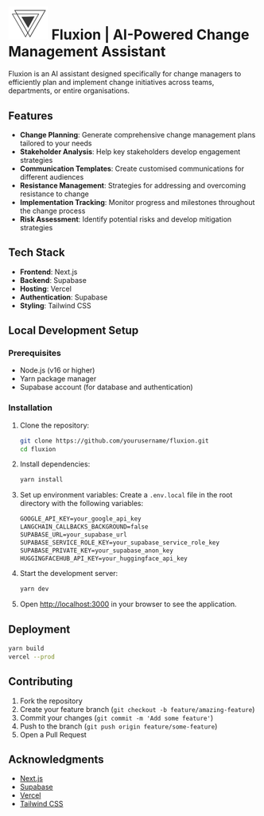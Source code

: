 # <img src="/fluxion/public/logo.png" width="80" alt="Fluxion Logo"> Fluxion | AI-Powered Change Management Assistant

Fluxion is an AI assistant designed specifically for change managers to efficiently plan and implement change initiatives across teams, departments, or entire organisations.

## Features

- **Change Planning**: Generate comprehensive change management plans tailored to your needs
- **Stakeholder Analysis**: Help key stakeholders develop engagement strategies
- **Communication Templates**: Create customised communications for different audiences
- **Resistance Management**: Strategies for addressing and overcoming resistance to change
- **Implementation Tracking**: Monitor progress and milestones throughout the change process
- **Risk Assessment**: Identify potential risks and develop mitigation strategies

## Tech Stack

- **Frontend**: Next.js
- **Backend**: Supabase
- **Hosting**: Vercel
- **Authentication**: Supabase
- **Styling**: Tailwind CSS

## Local Development Setup

### Prerequisites

- Node.js (v16 or higher)
- Yarn package manager
- Supabase account (for database and authentication)

### Installation

1. Clone the repository:
   ```bash
   git clone https://github.com/yourusername/fluxion.git
   cd fluxion
   ```

2. Install dependencies:
   ```bash
   yarn install
   ```

3. Set up environment variables:
   Create a `.env.local` file in the root directory with the following variables:
   ```
   GOOGLE_API_KEY=your_google_api_key
   LANGCHAIN_CALLBACKS_BACKGROUND=false
   SUPABASE_URL=your_supabase_url
   SUPABASE_SERVICE_ROLE_KEY=your_supabase_service_role_key
   SUPABASE_PRIVATE_KEY=your_supabase_anon_key
   HUGGINGFACEHUB_API_KEY=your_huggingface_api_key
   ```

4. Start the development server:
   ```bash
   yarn dev
   ```

5. Open [http://localhost:3000](http://localhost:3000) in your browser to see the application.

## Deployment

```bash
yarn build
vercel --prod
```

## Contributing

1. Fork the repository
2. Create your feature branch (`git checkout -b feature/amazing-feature`)
3. Commit your changes (`git commit -m 'Add some feature'`)
4. Push to the branch (`git push origin feature/some-feature`)
5. Open a Pull Request

## Acknowledgments

- [Next.js](https://nextjs.org/)
- [Supabase](https://supabase.io/)
- [Vercel](https://vercel.com/)
- [Tailwind CSS](https://tailwindcss.com/)
